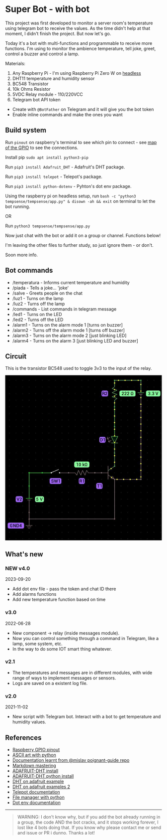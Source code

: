 # Super Bot - with bot

This project was first developed to monitor a server room's temperature using telegram bot to receive the values.
As the time didn't help at that moment, I didn't finish the project.
But now let's go.

Today it's a bot with multi-functions and programmable to receive more functions. 
I'm using to monitor the ambience temperature, tell joke, greet, control a buzzer and control a lamp.

Materials:

1. Any Raspberry Pi - I'm using Raspberry Pi Zero W on [headless](https://vorthkor.github.io/victao-blog/learn/2021/12/10/headlessraspi.html)
2. DHT11 temperature and humidity sensor
3. BC548 Transistor
4. 10k Ohms Resistor
5. 5VDC Relay module - 110/220VCC
6. Telegram bot API token
  * Create with `@BotFather` on Telegram and it will give you the bot token
  * Enable inline commands and make the ones you want

## Build system

Run `pinout` on raspberry's terminal to see which pin to connect - see [map
of the GPIO](docs/gpio.md) to see the connections.


Install pip `sudo apt install python3-pip`

Run `pip3 install Adafruit_DHT` - Adafruit's DHT package.

Run `pip3 install telepot` - Telepot's package.

Run `pip3 install python-dotenv` - Pyhton's dot env package.

Using the raspberry pi on headless setup, run `bash -c "python3 tempsense/tempsense/app.py" & disown -ah && exit` on terminal to let the bot running.

OR

Run `python3 tempsense/tempsense/app.py`

Now just chat with the bot or add it on a group or channel. Functions below!

I'm leaving the other files to further study, so just ignore them - or don't.

Soon more info.

## Bot commands 

* /temperatura - Informs current temperature and humidity
* /piada - Tells a joke... 'joke'
* /salve - Greets people on the chat
* /luz1 - Turns on the lamp
* /luz2 - Turns off the lamp
* /commands - List commands in telegram message
* /led1 - Turns on the LED
* /led2 - Turns off the LED
* /alarm1 - Turns on the alarm mode 1 [turns on buzzer]
* /alarm2 - Turns off the alarm mode 1 [turns off buzzer]
* /alarm3 - Turns on the alarm mode 2 [just blinking LED]
* /alarm4 - Turns on the alarm 3 [just blinking LED and buzzer]

## Circuit

This is the transistor BC548 used to toggle 3v3 to the input of the relay.

![Image of Circuit](docs/circuit1.jpg)

## What's new

### NEW v4.0

2023-09-20

- Add dot env file - pass the token and chat ID there
- Add alarms functions
- Add new temperature function based on time

### v3.0

2022-06-28

- New component -> relay (inside messages module).
- Now you can control something through a command in Telegram, like a lamp, some system, etc.
- In the way to do some IOT smart thing whatever.

### v2.1

- The temperatures and messages are in different modules, with wide range of ways to
implement messages or sensors.
- Logs are saved on a existent log file.

### v2.0

2021-11-02

- New script with Telegram bot. Interact with a bot to get temperature and humidity values.

## References

- [Raspberry GPIO pinout][rp]
- [ASCII art with python][ap]
- [Documentation learnt from @mislav poignant-guide repo][dm]
- [Markdown mastering][mm]
- [ADAFRUIT-DHT install][ai]
- [ADAFRUIT-DHT python install][dp]
- [DHT on adafruit example][da]
- [DHT on adafruit examples 2][dt]
- [Telepot documentation][td]
- [File manager with python][pl]
- [Dot env documentation][dd]

* * *

> WARNING: I don't know why, but if you add the bot already running in a group, the code AND the bot cracks, and it stops working forever, I lost like 4 bots doing that. If you know why please contact me or send and issue or PR i dunno. Thanks a lot!

  [rp]: https://www.raspberrypi.com/documentation/computers/os.html#gpio-and-the-40-pin-header
  [ap]: https://stackoverflow.com/questions/23623288/print-full-ascii-art
  [dm]: https://github.com/mislav/poignant-guide
  [mm]: https://guides.github.com/features/mastering-markdown/
  [ai]: https://pypi.org/project/Adafruit-DHT/
  [dp]: https://pypi.org/project/Adafruit_Python_DHT/
  [da]: https://circuitpython.readthedocs.io/projects/dht/en/latest/examples.html
  [dt]: https://www.programcreek.com/python/example/92775/Adafruit_DHT.DHT11
  [td]: https://telepot.readthedocs.io/en/latest/
  [pl]: https://docs.python.org/3/tutorial/inputoutput.html
  [dd]: https://saurabh-kumar.com/python-dotenv/
